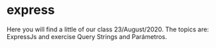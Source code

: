 # express
Here you will find a little of our class 23/August/2020. The topics are: ExpressJs and exercise Query Strings and Parámetros.
